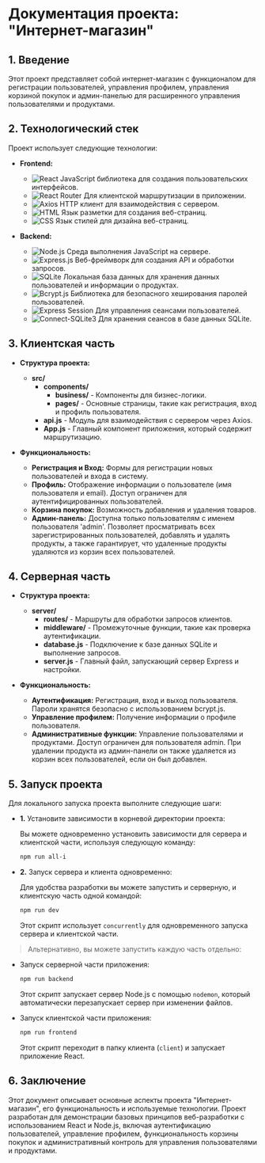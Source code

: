 # Документация проекта: "Интернет-магазин"

## 1. Введение

Этот проект представляет собой интернет-магазин с функционалом для регистрации пользователей, управления профилем, управления корзиной покупок и админ-панелью для расширенного управления пользователями и продуктами.

## 2. Технологический стек

Проект использует следующие технологии:

- **Frontend:**

  - ![React](https://img.shields.io/badge/-React-61DAFB?logo=react&logoColor=white&style=flat) JavaScript библиотека для создания пользовательских интерфейсов.
  - ![React Router](https://img.shields.io/badge/-React_Router-CA4245?logo=react-router&logoColor=white&style=flat) Для клиентской маршрутизации в приложении.
  - ![Axios](https://img.shields.io/badge/-Axios-61DAFB?logo=axios&logoColor=white&style=flat) HTTP клиент для взаимодействия с сервером.
  - ![HTML](https://img.shields.io/badge/-HTML-E34F26?logo=html5&logoColor=white&style=flat) Язык разметки для создания веб-страниц.
  - ![CSS](https://img.shields.io/badge/-CSS-1572B6?logo=css3&logoColor=white&style=flat) Язык стилей для дизайна веб-страниц.

- **Backend:**
  - ![Node.js](https://img.shields.io/badge/-Node.js-339933?logo=node.js&logoColor=white&style=flat) Среда выполнения JavaScript на сервере.
  - ![Express.js](https://img.shields.io/badge/-Express.js-000000?logo=express&logoColor=white&style=flat) Веб-фреймворк для создания API и обработки запросов.
  - ![SQLite](https://img.shields.io/badge/-SQLite-003B57?logo=sqlite&logoColor=white&style=flat) Локальная база данных для хранения данных пользователей и информации о продуктах.
  - ![Bcrypt.js](https://img.shields.io/badge/-Bcrypt.js-2A2D2E?logo=npm&logoColor=white&style=flat) Библиотека для безопасного хеширования паролей пользователей.
  - ![Express Session](https://img.shields.io/badge/-Express_Session-000000?logo=express&logoColor=white&style=flat) Для управления сеансами пользователей.
  - ![Connect-SQLite3](https://img.shields.io/badge/-Connect_SQLite3-003B57?style=flat) Для хранения сеансов в базе данных SQLite.

## 3. Клиентская часть

- **Структура проекта:**

  - **src/**
    - **components/**
      - **business/** - Компоненты для бизнес-логики.
      - **pages/** - Основные страницы, такие как регистрация, вход и профиль пользователя.
    - **api.js** - Модуль для взаимодействия с сервером через Axios.
    - **App.js** - Главный компонент приложения, который содержит маршрутизацию.

- **Функциональность:**
  - **Регистрация и Вход:** Формы для регистрации новых пользователей и входа в систему.
  - **Профиль:** Отображение информации о пользователе (имя пользователя и email). Доступ ограничен для аутентифицированных пользователей.
  - **Корзина покупок:** Возможность добавления и удаления товаров.
  - **Админ-панель:** Доступна только пользователям с именем пользователя 'admin'. Позволяет просматривать всех зарегистрированных пользователей, добавлять и удалять продукты, а также гарантирует, что удаленные продукты удаляются из корзин всех пользователей.

## 4. Серверная часть

- **Структура проекта:**

  - **server/**
    - **routes/** - Маршруты для обработки запросов клиентов.
    - **middleware/** - Промежуточные функции, такие как проверка аутентификации.
    - **database.js** - Подключение к базе данных SQLite и выполнение запросов.
    - **server.js** - Главный файл, запускающий сервер Express и настройки.

- **Функциональность:**
  - **Аутентификация:** Регистрация, вход и выход пользователя. Пароли хранятся безопасно с использованием bcrypt.js.
  - **Управление профилем:** Получение информации о профиле пользователя.
  - **Административные функции:** Управление пользователями и продуктами. Доступ ограничен для пользователя admin. При удалении продукта из админ-панели он также удаляется из корзин всех пользователей, если он был добавлен.

## 5. Запуск проекта

Для локального запуска проекта выполните следующие шаги:

- **1.** Установите зависимости в корневой директории проекта:

  Вы можете одновременно установить зависимости для сервера и клиентской части, используя следующую команду:

  ```bash
  npm run all-i
  ```

- **2.** Запуск сервера и клиента одновременно:

  Для удобства разработки вы можете запустить и серверную, и клиентскую часть одной командой:

  ```bash
  npm run dev
  ```

  Этот скрипт использует `concurrently` для одновременного запуска сервера и клиентской части.

> Альтернативно, вы можете запустить каждую часть отдельно:

- Запуск серверной части приложения:

  ```bash
  npm run backend
  ```

  Этот скрипт запускает сервер Node.js с помощью `nodemon`, который автоматически перезапускает сервер при изменении файлов.

- Запуск клиентской части приложения:

  ```bash
  npm run frontend
  ```

  Этот скрипт переходит в папку клиента (`client`) и запускает приложение React.

## 6. Заключение

Этот документ описывает основные аспекты проекта "Интернет-магазин", его функциональность и используемые технологии. Проект разработан для демонстрации базовых принципов веб-разработки с использованием React и Node.js, включая аутентификацию пользователей, управление профилем, функциональность корзины покупок и административный контроль для управления пользователями и продуктами.
